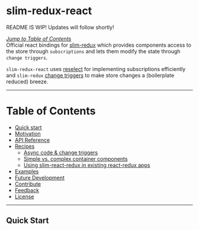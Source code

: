 slim-redux-react
================
README IS WIP! Updates will follow shortly!

[*Jump to Table of Contents*](#toc)  
Official react bindings for [slim-redux](https://github.com/aGuyNamedJonas/slim-redux) which provides components access to the store through `subscriptions` and lets them modify the state through `change triggers`.

`slim-redux-react` uses [reselect](https://github.com/reactjs/reselect) for implementing subscriptions efficiently and `slim-redux` [change triggers](https://github.com/aGuyNamedJonas/slim-redux#step-1-create-a-change-trigger) to make store changes a (boilerplate reduced) breeze.

____

# <a name="toc"></a>Table of Contents
* [Quick start](#quick-start)
* [Motivation](#motivation)
* [API Reference](#api-reference)
* [Recipes](#recipes)
  * [Async code & change triggers](#bundle-change-definitions)
  * [Simple vs. complex container components](#heavy-light-container-components)
  * [Using slim-react-redux in existing react-redux apps](#integrating-into-existing-apps)
* [Examples](#examples)
* [Future Development](#future-development)
* [Contribute](#contribute)
* [Feedback](#feedback)
* [License](#license)

____

## <a name="quick-start"></a>Quick Start  
